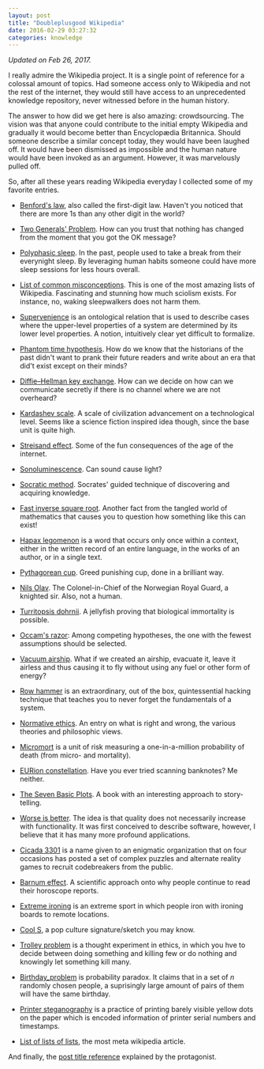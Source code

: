 ```yaml
---
layout: post
title: "Doubleplusgood Wikipedia"
date: 2016-02-29 03:27:32
categories: knowledge
---
```


*Updated on Feb 26, 2017.*

I really admire the Wikipedia project. It is a single point of reference for a colossal amount of topics. Had someone access only to Wikipedia and not the rest of the internet, they would still have access to an unprecedented knowledge repository, never witnessed before in the human history.

The answer to how did we get here is also amazing: crowdsourcing. The vision was that anyone could contribute to the initial empty Wikipedia and gradually it would become better than Encyclopædia Britannica. Should someone describe a similar concept today, they would have been laughed off. It would have been dismissed as impossible and the human nature would have been invoked as an argument. However, it was marvelously pulled off.

So, after all these years reading Wikipedia everyday I collected some of my favorite entries.

* [Benford's law](https://en.wikipedia.org/wiki/Benford%27s_law), also called the first-digit law. Haven't you noticed that there are more 1s than any other digit in the world?

* [Two Generals' Problem](https://en.wikipedia.org/wiki/Two_Generals%27_Problem). How can you trust that nothing has changed from the moment that you got the OK message?

* [Polyphasic sleep](https://en.wikipedia.org/wiki/Polyphasic_sleep). In the past, people used to take a break from their everynight sleep. By leveraging human habits someone could have more sleep sessions for less hours overall.

* [List of common misconceptions](https://en.wikipedia.org/wiki/List_of_common_misconceptions). This is one of the most amazing lists of Wikipedia. Fascinating and stunning how much sciolism exists. For instance, no, waking sleepwalkers does not harm them.

* [Supervenience](https://en.wikipedia.org/wiki/Supervenience) is an ontological relation that is used to describe cases where the upper-level properties of a system are determined by its lower level properties. A notion, intuitively clear yet difficult to formalize.

* [Phantom time hypothesis](https://en.wikipedia.org/wiki/Phantom_time_hypothesis). How do we know that the historians of the past didn't want to prank their future readers and write about an era that did't exist except on their minds?

* [Diffie–Hellman key exchange](https://en.wikipedia.org/wiki/Diffie%E2%80%93Hellman_key_exchange). How can we decide on how can we communicate secretly if there is no channel where we are not overheard?

* [Kardashev scale](https://en.wikipedia.org/wiki/Kardashev_scale). A scale of civilization advancement on a technological level. Seems like a science fiction inspired idea though, since the base unit is quite high.

* [Streisand effect](https://en.wikipedia.org/wiki/Streisand_effect). Some of the fun consequences of the age of the internet.

* [Sonoluminescence](https://en.wikipedia.org/wiki/Sonoluminescence). Can sound cause light?

* [Socratic method](https://en.wikipedia.org/wiki/Socratic_method). Socrates' guided technique of discovering and acquiring knowledge.

* [Fast inverse square root](https://en.wikipedia.org/wiki/Fast_inverse_square_root). Another fact from the tangled world of mathematics that causes you to question how something like this can exist!

* [Hapax legomenon](https://en.wikipedia.org/wiki/Hapax_legomenon) is a word that occurs only once within a context, either in the written record of an entire language, in the works of an author, or in a single text.

* [Pythagorean cup](https://en.wikipedia.org/wiki/Pythagorean_cup). Greed punishing cup, done in a brilliant way.

* [Nils Olav](https://en.wikipedia.org/wiki/Nils_Olav). The Colonel-in-Chief of the Norwegian Royal Guard, a knighted sir. Also, not a human.

* [Turritopsis dohrnii](https://en.wikipedia.org/wiki/Turritopsis_dohrnii). A jellyfish proving that biological immortality is possible.

* [Occam's razor](https://en.wikipedia.org/wiki/Occam%27s_razor): Among competing hypotheses, the one with the fewest assumptions should be selected.

* [Vacuum airship](https://en.wikipedia.org/wiki/Vacuum_airship). What if we created an airship, evacuate it, leave it airless and thus causing it to fly without using any fuel or other form of energy?

* [Row hammer](https://en.wikipedia.org/wiki/Row_hammer) is an extraordinary, out of the box, quintessential hacking technique that teaches you to never forget the fundamentals of a system.

* [Normative ethics](https://en.wikipedia.org/wiki/Normative_ethics). An entry on what is right and wrong, the various theories and philosophic views.

* [Micromort](https://en.wikipedia.org/wiki/Micromort) is a unit of risk measuring a one-in-a-million probability of death (from micro- and mortality).

* [EURion constellation](https://en.wikipedia.org/wiki/EURion_constellation). Have you ever tried scanning banknotes? Me neither.

* [The Seven Basic Plots](https://en.wikipedia.org/wiki/The_Seven_Basic_Plots). A book with an interesting approach to story-telling.

* [Worse is better](https://en.wikipedia.org/wiki/Worse_is_better). The idea is that quality does not necessarily increase with functionality. It was first conceived to describe software, however, I believe that it has many more profound applications.

* [Cicada 3301](https://en.wikipedia.org/wiki/Cicada_3301) is a name given to an enigmatic organization that on four occasions has posted a set of complex puzzles and alternate reality games to recruit codebreakers from the public.

* [Barnum effect](https://en.wikipedia.org/wiki/Barnum_effect). A scientific approach onto why people continue to read their horoscope reports.

* [Extreme ironing](https://en.wikipedia.org/wiki/Extreme_ironing) is an extreme sport in which people iron with ironing boards to remote locations.

* [Cool S](https://en.wikipedia.org/wiki/Cool_S), a pop culture signature/sketch you may know.

* [Trolley problem](https://en.wikipedia.org/wiki/Trolley_problem) is a thought experiment in ethics, in which you hve to decide between doing something and killing few or do nothing and knowingly let something kill many.

* [Birthday_problem](https://en.wikipedia.org/wiki/Birthday_problem) is probability paradox. It claims that in a set of *n* randomly chosen people, a suprisingly large amount of pairs of them will have the same birthday.

* [Printer steganography](https://en.wikipedia.org/wiki/Printer_steganography) is a practice of printing barely visible yellow dots on the paper which is encoded information of printer serial numbers and timestamps.

* [List of lists of lists](https://en.wikipedia.org/wiki/List_of_lists_of_lists), the most meta wikipedia article.

And finally, the [post title reference](https://en.wikipedia.org/wiki/Newspeak#Vocabulary) explained by the protagonist.

